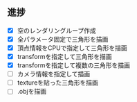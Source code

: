 ## 進捗

- [x] 空のレンダリングループ作成
- [x] 全パラメータ固定で三角形を描画
- [x] 頂点情報をCPUで指定して三角形を描画
- [x] transformを指定して三角形を描画
- [x] transformを指定して複数の三角形を描画
- [ ] カメラ情報を指定して描画
- [ ] textureを貼った三角形を描画
- [ ] .objを描画
